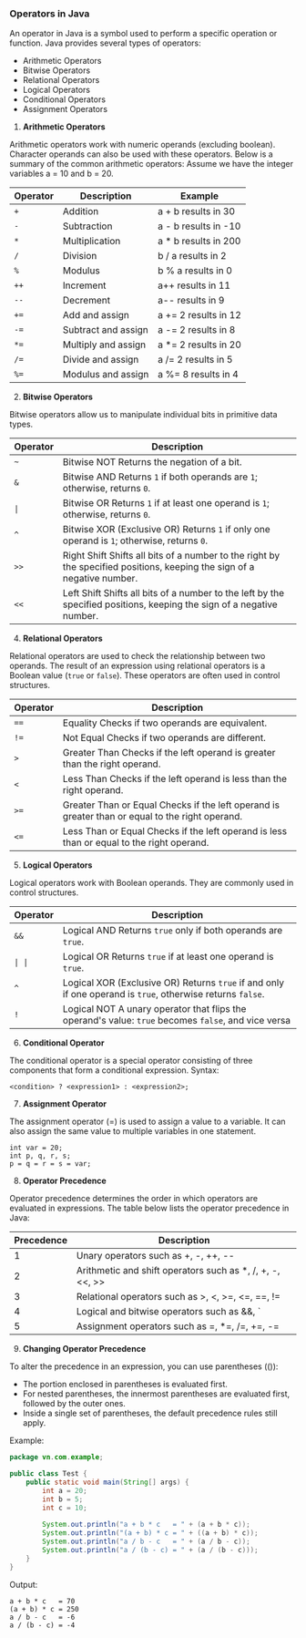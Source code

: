 ### Operators in Java
An operator in Java is a symbol used to perform a specific operation or function. Java provides several types of operators:  
- Arithmetic Operators
- Bitwise Operators
- Relational Operators
- Logical Operators
- Conditional Operators
- Assignment Operators

1. **Arithmetic Operators**

Arithmetic operators work with numeric operands (excluding boolean). Character operands can also be used with these operators.
Below is a summary of the common arithmetic operators:
Assume we have the integer variables a = 10 and b = 20.

| Operator | Description         | Example              |
|----------|---------------------|----------------------|
| `+`      | Addition            | a + b results in 30  |
| `-`      | Subtraction         | a - b results in -10 |
| `*`      | Multiplication      | a * b results in 200 |
| `/`      | Division            | b / a results in 2   |
| `%`      | Modulus             | b % a results in 0   |
| `++`     | Increment           | a++ results in 11    |
| `--`     | Decrement           | a-- results in 9     |
| `+=`     | Add and assign      | a += 2 results in 12 |
| `-=`     | Subtract and assign | a -= 2 results in 8  |
| `*=`     | Multiply and assign | a *= 2 results in 20 |
| `/=`     | Divide and assign   | a /= 2 results in 5  |
| `%=`     | Modulus and assign  | a %= 8 results in 4  |


2. **Bitwise Operators**

Bitwise operators allow us to manipulate individual bits in primitive data types.

| Operator | Description                                                                                                              |
|----------|--------------------------------------------------------------------------------------------------------------------------|
| `~`      | Bitwise NOT  Returns the negation of a bit.                                                                              |
| `&`      | Bitwise AND  Returns `1` if both operands are `1`; otherwise, returns `0`.                                               |
| `\|`     | Bitwise OR  Returns `1` if at least one operand is `1`; otherwise, returns `0`.                                          |
| `^`      | Bitwise XOR (Exclusive OR)  Returns `1` if only one operand is `1`; otherwise, returns `0`.                              |
| `>>`     | Right Shift  Shifts all bits of a number to the right by the specified positions, keeping the sign of a negative number. |
| `<<`     | Left Shift  Shifts all bits of a number to the left by the specified positions, keeping the sign of a negative number.   |

4. **Relational Operators**

Relational operators are used to check the relationship between two operands. The result of an expression using relational operators is a Boolean value (`true` or `false`). These operators are often used in control structures.

| Operator | Description                                                                                      |
|----------|--------------------------------------------------------------------------------------------------|
| `==`     | Equality  Checks if two operands are equivalent.                                                 |
| `!=`     | Not Equal  Checks if two operands are different.                                                 |
| `>`      | Greater Than  Checks if the left operand is greater than the right operand.                      |
| `<`      | Less Than  Checks if the left operand is less than the right operand.                            |
| `>=`     | Greater Than or Equal  Checks if the left operand is greater than or equal to the right operand. |
| `<=`     | Less Than or Equal  Checks if the left operand is less than or equal to the right operand.       |

5. **Logical Operators**

Logical operators work with Boolean operands. They are commonly used in control structures.

| Operator | Description                                                                                                  |
|----------|--------------------------------------------------------------------------------------------------------------|
| `&&`     | Logical AND  Returns `true` only if both operands are `true`.                                                |
| `\| \|`  | Logical OR  Returns `true` if at least one operand is `true`.                                                |                             |
| `^`      | Logical XOR (Exclusive OR)   Returns `true` if and only if one operand is `true`, otherwise returns `false`. |
| `!`      | Logical NOT  A unary operator that flips the operand's value: `true` becomes `false`, and vice versa         |

6. **Conditional Operator**

The conditional operator is a special operator consisting of three components that form a conditional expression. Syntax:
```
<condition> ? <expression1> : <expression2>;
```
7. **Assignment Operator**

The assignment operator (=) is used to assign a value to a variable. It can also assign the same value to multiple variables in one statement.
```
int var = 20;
int p, q, r, s;
p = q = r = s = var;
```
8. **Operator Precedence**

Operator precedence determines the order in which operators are evaluated in expressions. The table below lists the operator precedence in Java:

| Precedence | Description                                               |
|------------|-----------------------------------------------------------|
| 1          | Unary operators such as +, -, ++, --                      |
| 2          | Arithmetic and shift operators such as *, /, +, -, <<, >> |                             
| 3          | Relational operators such as >, <, >=, <=, ==, !=         |
| 4          | Logical and bitwise operators such as &&, `               |
| 5          | Assignment operators such as =, *=, /=, +=, -=            |

9. **Changing Operator Precedence**

To alter the precedence in an expression, you can use parentheses (()):

- The portion enclosed in parentheses is evaluated first.
- For nested parentheses, the innermost parentheses are evaluated first, followed by the outer ones.
- Inside a single set of parentheses, the default precedence rules still apply.

Example:
```java
package vn.com.example;

public class Test {
    public static void main(String[] args) {
        int a = 20;
        int b = 5;
        int c = 10;
 
        System.out.println("a + b * c   = " + (a + b * c));
        System.out.println("(a + b) * c = " + ((a + b) * c));
        System.out.println("a / b - c   = " + (a / b - c));
        System.out.println("a / (b - c) = " + (a / (b - c)));
    }
}
```
Output:
```
a + b * c   = 70
(a + b) * c = 250
a / b - c   = -6
a / (b - c) = -4
```